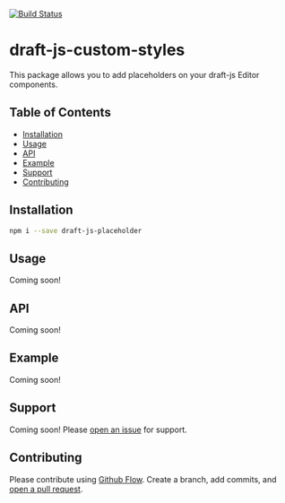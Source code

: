 [![Build Status](https://travis-ci.org/webdeveloperpr/draft-js-custom-styles.svg?branch=master)](https://travis-ci.org/webdeveloperpr/draft-js-custom-styles)
# draft-js-custom-styles

This package allows you to add placeholders on your draft-js Editor components. 

## Table of Contents

- [Installation](#installation)
- [Usage](#usage)
- [API](#api)
- [Example](#example)
- [Support](#support)
- [Contributing](#contributing)

## Installation

```sh
npm i --save draft-js-placeholder
```

## Usage
Coming soon!

## API
Coming soon!

## Example
 Coming soon!

## Support
Coming soon!
Please [open an issue](https://github.com/webdeveloperpr/draft-js-placeholder/issues) for support.

## Contributing

Please contribute using [Github Flow](https://guides.github.com/introduction/flow/). Create a branch, add commits, and [open a pull request](https://github.com/webdeveloperpr/draft-js-placeholder/pulls).

